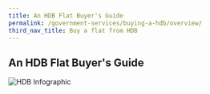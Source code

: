 ```yaml
---
title: An HDB Flat Buyer's Guide
permalink: /government-services/buying-a-hdb/overview/
third_nav_title: Buy a flat from HDB
---
```


## An HDB Flat Buyer's Guide

![HDB Infographic](https://www.hdb.gov.sg/cs/infoweb/img/timeline.jpg;wa971f0071e26b39ed)
